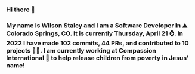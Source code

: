 ### Hi there 👋

### My name is Wilson Staley and I am a Software Developer in ⛰ Colorado Springs, CO.  It is currently Thursday, April 21 ⌚. In 2022 I have made 102 commits, 44 PRs, and contributed to 10 projects 👨‍💻. I am currently working at Compassion International 🏢 to help release children from poverty in Jesus' name!